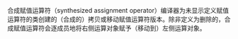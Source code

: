 合成赋值运算符（synthesized assignment operator）编译器为未显示定义赋值运算符的类创建的（合成的）拷贝或移动赋值运算符版本。除非定义为删除的，合成赋值运算符会逐成员地将右侧运算对象赋予（移动到）左侧运算对象。
